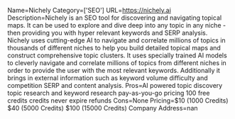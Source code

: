 Name=Nichely
Category=['SEO']
URL=https://nichely.ai
Description=Nichely is an SEO tool for discovering and navigating topical maps. It can be used to explore and dive deep into any topic in any niche - then providing you with hyper relevant keywords and SERP analysis. Nichely uses cutting-edge AI to navigate and correlate millions of topics in thousands of different niches to help you build detailed topical maps and construct comprehensive topic clusters. It uses specially trained AI models to cleverly navigate and correlate millions of topics from different niches in order to provide the user with the most relevant keywords. Additionally it brings in external information such as keyword volume difficulty and competition SERP and content analysis.
Pros=AI powered topic discovery topic research and keyword research pay-as-you-go pricing 100 free credits credits never expire refunds
Cons=None
Pricing=$10 (1000 Credits) $40 (5000 Credits) $100 (15000 Credits)
Company Address=nan
